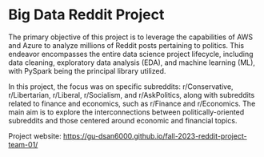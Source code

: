 # Big Data Reddit Project

The primary objective of this project is to leverage the capabilities of AWS and Azure to analyze millions of Reddit posts pertaining to politics. This endeavor encompasses the entire data science project lifecycle, including data cleaning, exploratory data analysis (EDA), and machine learning (ML), with PySpark being the principal library utilized.

In this project, the focus was on specific subreddits: r/Conservative, r/Libertarian, r/Liberal, r/Socialism, and r/AskPolitics, along with subreddits related to finance and economics, such as r/Finance and r/Economics. The main aim is to explore the interconnections between politically-oriented subreddits and those centered around economic and financial topics.

Project website: <https://gu-dsan6000.github.io/fall-2023-reddit-project-team-01/>
